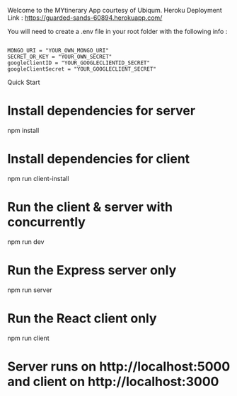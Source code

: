 Welcome to the MYtinerary App courtesy of Ubiqum.
Heroku Deployment Link : https://guarded-sands-60894.herokuapp.com/

<p>You will need to create a .env file in your root folder with the following info : </p>
<pre><code>
MONGO_URI = "YOUR_OWN_MONGO_URI"
SECRET_OR_KEY = "YOUR_OWN_SECRET"
googleClientID = "YOUR_GOOGLECLIENTID_SECRET"
googleClientSecret = "YOUR_GOOGLECLIENT_SECRET"
</code></pre>

Quick Start

# Install dependencies for server

npm install

# Install dependencies for client

npm run client-install

# Run the client & server with concurrently

npm run dev

# Run the Express server only

npm run server

# Run the React client only

npm run client

# Server runs on http://localhost:5000 and client on http://localhost:3000
